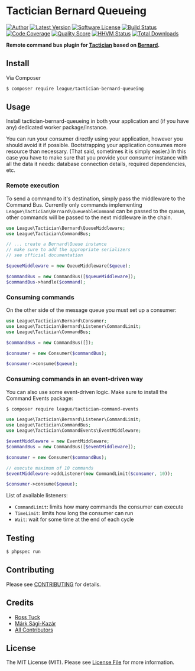 # Tactician Bernard Queueing

[![Author](http://img.shields.io/badge/author-@sagikazarmark-blue.svg?style=flat-square)](https://twitter.com/sagikazarmark)
[![Latest Version](https://img.shields.io/github/release/thephpleague/tactician-bernard-queueing.svg?style=flat-square)](https://github.com/thephpleague/tactician-bernard-queueing/releases)
[![Software License](https://img.shields.io/badge/license-MIT-brightgreen.svg?style=flat-square)](LICENSE)
[![Build Status](https://img.shields.io/travis/thephpleague/tactician-bernard-queueing.svg?style=flat-square)](https://travis-ci.org/thephpleague/tactician-bernard-queueing)
[![Code Coverage](https://img.shields.io/scrutinizer/coverage/g/thephpleague/tactician-bernard-queueing.svg?style=flat-square)](https://scrutinizer-ci.com/g/thephpleague/tactician-bernard-queueing)
[![Quality Score](https://img.shields.io/scrutinizer/g/thephpleague/tactician-bernard-queueing.svg?style=flat-square)](https://scrutinizer-ci.com/g/thephpleague/tactician-bernard-queueing)
[![HHVM Status](https://img.shields.io/hhvm/league/tactician-bernard-queueing.svg?style=flat-square)](http://hhvm.h4cc.de/package/league/tactician-bernard-queueing)
[![Total Downloads](https://img.shields.io/packagist/dt/league/tactician-bernard-queueing.svg?style=flat-square)](https://packagist.org/packages/league/tactician-bernard-queueing)

**Remote command bus plugin for [Tactician](http://tactician.thephpleague.com) based on [Bernard](http://bernardphp.com).**


## Install

Via Composer

``` bash
$ composer require league/tactician-bernard-queueing
```


## Usage

Install tactician-bernard-queueing in both your application and (if you have any) dedicated worker package/instance.

You can run your consumer directly using your application, however you should avoid it if possible. Bootstrapping your application consumes more resource than necessary. (That said, sometimes it is simply easier.) In this case you have to make sure that you provide your consumer instance with all the data it needs: database connection details, required dependencies, etc.


### Remote execution

To send a command to it's destination, simply pass the middleware to the Command Bus. Currently only commands implementing `League\Tactician\Bernard\QueueableCommand` can be passed to the queue, other commands will be passed to the next middleware in the chain.

``` php
use League\Tactician\Bernard\QueueMiddleware;
use League\Tactician\CommandBus;

// ... create a Bernard\Queue instance
// make sure to add the appropriate serializers
// see official documentation

$queueMiddleware = new QueueMiddleware($queue);

$commandBus = new CommandBus([$queueMiddleware]);
$commandBus->handle($command);
```


### Consuming commands

On the other side of the message queue you must set up a consumer:

``` php
use League\Tactician\Bernard\Consumer;
use League\Tactician\Bernard\Listener\CommandLimit;
use League\Tactician\CommandBus;

$commandBus = new CommandBus([]);

$consumer = new Consumer($commandBus);

$consumer->consume($queue);
```


### Consuming commands in an event-driven way

You can also use some event-driven logic. Make sure to install the Command Events package:

``` bash
$ composer require league/tactician-command-events
```

``` php
use League\Tactician\Bernard\Listener\CommandLimit;
use League\Tactician\CommandBus;
use League\Tactician\CommandEvents\EventMiddleware;

$eventMiddleware = new EventMiddleware;
$commandBus = new CommandBus([$eventMiddleware]);

$consumer = new Consumer($commandBus);

// execute maximum of 10 commands
$eventMiddleware->addListener(new CommandLimit($consumer, 10));

$consumer->consume($queue);
```

List of available listeners:

- `CommandLimit`: limits how many commands the consumer can execute
- `TimeLimit`: limits how long the consumer can run
- `Wait`: wait for some time at the end of each cycle


## Testing

``` bash
$ phpspec run
```


## Contributing

Please see [CONTRIBUTING](CONTRIBUTING.md) for details.


## Credits

- [Ross Tuck](https://github.com/rosstuck)
- [Márk Sági-Kazár](https://github.com/sagikazarmark)
- [All Contributors](https://github.com/thephpleague/tactician-bernard-queueing/contributors)


## License

The MIT License (MIT). Please see [License File](LICENSE) for more information.
